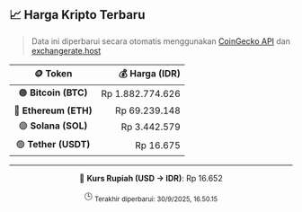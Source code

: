 

<!-- HARGA_KRIPTO -->
## 📈 Harga Kripto Terbaru

> Data ini diperbarui secara otomatis menggunakan [CoinGecko API](https://www.coingecko.com/) dan [exchangerate.host](https://exchangerate.host/)

<div align="center">

| 🪙 Token | 💰 Harga (IDR) |
|:------:|---------------:|
| 🟠 **Bitcoin (BTC)**   | Rp 1.882.774.626 |
| 🔵 **Ethereum (ETH)**  | Rp 69.239.148 |
| 🟣 **Solana (SOL)**    | Rp 3.442.579 |
| 🟢 **Tether (USDT)**   | Rp 16.675 |

---

💱 **Kurs Rupiah (USD → IDR)**: Rp 16.652

🕒 <sub>Terakhir diperbarui: 30/9/2025, 16.50.15</sub>

</div>
<!-- /HARGA_KRIPTO -->